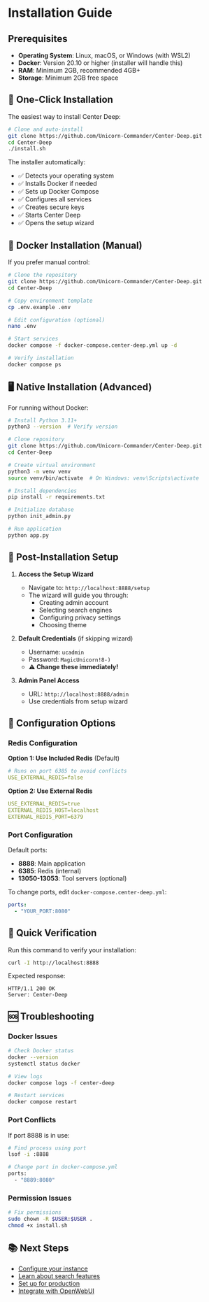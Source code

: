 # Installation Guide

## Prerequisites

- **Operating System**: Linux, macOS, or Windows (with WSL2)
- **Docker**: Version 20.10 or higher (installer will handle this)
- **RAM**: Minimum 2GB, recommended 4GB+
- **Storage**: Minimum 2GB free space

## 🚀 One-Click Installation

The easiest way to install Center Deep:

```bash
# Clone and auto-install
git clone https://github.com/Unicorn-Commander/Center-Deep.git
cd Center-Deep
./install.sh
```

The installer automatically:
- ✅ Detects your operating system
- ✅ Installs Docker if needed
- ✅ Sets up Docker Compose
- ✅ Configures all services
- ✅ Creates secure keys
- ✅ Starts Center Deep
- ✅ Opens the setup wizard

## 🐳 Docker Installation (Manual)

If you prefer manual control:

```bash
# Clone the repository
git clone https://github.com/Unicorn-Commander/Center-Deep.git
cd Center-Deep

# Copy environment template
cp .env.example .env

# Edit configuration (optional)
nano .env

# Start services
docker compose -f docker-compose.center-deep.yml up -d

# Verify installation
docker compose ps
```

## 🖥️ Native Installation (Advanced)

For running without Docker:

```bash
# Install Python 3.11+
python3 --version  # Verify version

# Clone repository
git clone https://github.com/Unicorn-Commander/Center-Deep.git
cd Center-Deep

# Create virtual environment
python3 -m venv venv
source venv/bin/activate  # On Windows: venv\Scripts\activate

# Install dependencies
pip install -r requirements.txt

# Initialize database
python init_admin.py

# Run application
python app.py
```

## 📝 Post-Installation Setup

1. **Access the Setup Wizard**
   - Navigate to: `http://localhost:8888/setup`
   - The wizard will guide you through:
     - Creating admin account
     - Selecting search engines
     - Configuring privacy settings
     - Choosing theme

2. **Default Credentials** (if skipping wizard)
   - Username: `ucadmin`
   - Password: `MagicUnicorn!8-)`
   - **⚠️ Change these immediately!**

3. **Admin Panel Access**
   - URL: `http://localhost:8888/admin`
   - Use credentials from setup wizard

## 🔧 Configuration Options

### Redis Configuration

**Option 1: Use Included Redis** (Default)
```yaml
# Runs on port 6385 to avoid conflicts
USE_EXTERNAL_REDIS=false
```

**Option 2: Use External Redis**
```yaml
USE_EXTERNAL_REDIS=true
EXTERNAL_REDIS_HOST=localhost
EXTERNAL_REDIS_PORT=6379
```

### Port Configuration

Default ports:
- **8888**: Main application
- **6385**: Redis (internal)
- **13050-13053**: Tool servers (optional)

To change ports, edit `docker-compose.center-deep.yml`:
```yaml
ports:
  - "YOUR_PORT:8080"
```

## 🚀 Quick Verification

Run this command to verify your installation:

```bash
curl -I http://localhost:8888
```

Expected response:
```
HTTP/1.1 200 OK
Server: Center-Deep
```

## 🆘 Troubleshooting

### Docker Issues

```bash
# Check Docker status
docker --version
systemctl status docker

# View logs
docker compose logs -f center-deep

# Restart services
docker compose restart
```

### Port Conflicts

If port 8888 is in use:
```bash
# Find process using port
lsof -i :8888

# Change port in docker-compose.yml
ports:
  - "8889:8080"
```

### Permission Issues

```bash
# Fix permissions
sudo chown -R $USER:$USER .
chmod +x install.sh
```

## 📚 Next Steps

- [Configure your instance](configuration.md)
- [Learn about search features](search-features.md)
- [Set up for production](production.md)
- [Integrate with OpenWebUI](toolservers.md)